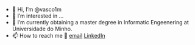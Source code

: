 - 👋 Hi, I’m @vasco1m
- 👀 I’m interested in ...
- 🌱 I’m currently obtaining a master degree in Informatic Engeenering at Universidade do Minho.
- 📫 How to reach me :email: [email](vasco.matos.2001@gmail.com) [LinkedIn](https://www.linkedin.com/in/vasco--matos/)

<!---
vasco1m/vasco1m is a ✨ special ✨ repository because its `README.md` (this file) appears on your GitHub profile.
You can click the Preview link to take a look at your changes.
--->
